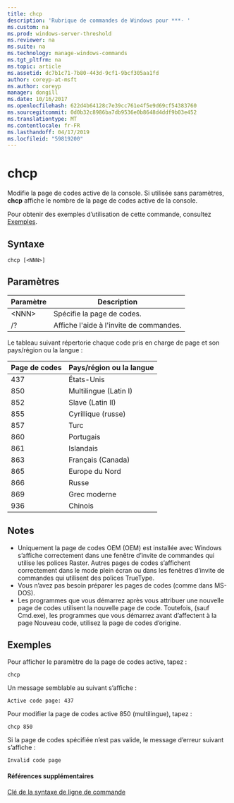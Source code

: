 ```yaml
---
title: chcp
description: 'Rubrique de commandes de Windows pour ***- '
ms.custom: na
ms.prod: windows-server-threshold
ms.reviewer: na
ms.suite: na
ms.technology: manage-windows-commands
ms.tgt_pltfrm: na
ms.topic: article
ms.assetid: dc7b1c71-7b80-443d-9cf1-9bcf305aa1fd
author: coreyp-at-msft
ms.author: coreyp
manager: dongill
ms.date: 10/16/2017
ms.openlocfilehash: 622d4b64128c7e39cc761e4f5e9d69cf54383760
ms.sourcegitcommit: 0d0b32c8986ba7db9536e0b8648d4ddf9b03e452
ms.translationtype: MT
ms.contentlocale: fr-FR
ms.lasthandoff: 04/17/2019
ms.locfileid: "59819200"
---
```

# <a name="chcp"></a>chcp



Modifie la page de codes active de la console. Si utilisée sans paramètres, **chcp** affiche le nombre de la page de codes active de la console.

Pour obtenir des exemples d’utilisation de cette commande, consultez [Exemples](#BKMK_examples).

## <a name="syntax"></a>Syntaxe

```
chcp [<NNN>]
```

## <a name="parameters"></a>Paramètres

|Paramètre|Description|
|---------|-----------|
|\<NNN>|Spécifie la page de codes.|
|/?|Affiche l'aide à l'invite de commandes.|

Le tableau suivant répertorie chaque code pris en charge de page et son pays/région ou la langue :

|Page de codes|Pays/région ou la langue|
|---------|--------------------------|
|437|États-Unis|
|850|Multilingue (Latin I)|
|852|Slave (Latin II)|
|855|Cyrillique (russe)|
|857|Turc|
|860|Portugais|
|861|Islandais|
|863|Français (Canada)|
|865|Europe du Nord|
|866|Russe|
|869|Grec moderne|
|936|Chinois|

## <a name="remarks"></a>Notes

-   Uniquement la page de codes OEM (OEM) est installée avec Windows s’affiche correctement dans une fenêtre d’invite de commandes qui utilise les polices Raster. Autres pages de codes s’affichent correctement dans le mode plein écran ou dans les fenêtres d’invite de commandes qui utilisent des polices TrueType.
-   Vous n’avez pas besoin préparer les pages de codes (comme dans MS-DOS).
-   Les programmes que vous démarrez après vous attribuer une nouvelle page de codes utilisent la nouvelle page de code. Toutefois, (sauf Cmd.exe), les programmes que vous démarrez avant d’affectent à la page Nouveau code, utilisez la page de codes d’origine.

## <a name="BKMK_examples"></a>Exemples

Pour afficher le paramètre de la page de codes active, tapez :
```
chcp
```
Un message semblable au suivant s’affiche :

`Active code page: 437`

Pour modifier la page de codes active 850 (multilingue), tapez :
```
chcp 850
```
Si la page de codes spécifiée n’est pas valide, le message d’erreur suivant s’affiche :

`Invalid code page`

#### <a name="additional-references"></a>Références supplémentaires

[Clé de la syntaxe de ligne de commande](command-line-syntax-key.md)

